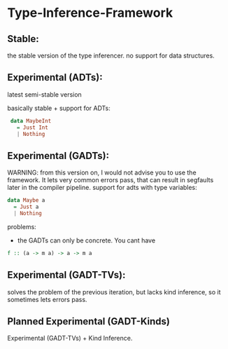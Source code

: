 # Type-Inference-Framework

<!--- ![alt text]() -->

## Stable:
  the stable version of the type inferencer.
  no support for data structures.



## Experimental (ADTs):
  latest semi-stable version
  
  basically stable + support for ADTs:
 
 ```haskell
  data MaybeInt
    = Just Int
    | Nothing
 ```



## Experimental (GADTs):
  WARNING:
    from this version on, I would not advise you to use the framework.
    It lets very common errors pass, that can result in segfaults later in the compiler pipeline.
  support for adts with type variables:

  ```haskell
  data Maybe a
    = Just a
    | Nothing
  ```

  problems:
  - the GADTs can only be concrete. You cant have

  ```haskell
  f :: (a -> m a) -> a -> m a
  ```


## Experimental (GADT-TVs):
  solves the problem of the previous iteration, but
  lacks kind inference, so it sometimes lets errors
  pass.

## Planned Experimental (GADT-Kinds)
  Experimental (GADT-TVs) + Kind Inference.
